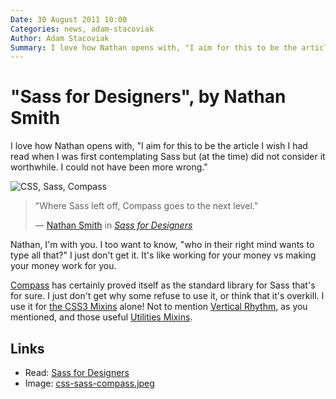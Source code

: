 ```yaml
---
Date: 30 August 2011 10:00
Categories: news, adam-stacoviak
Author: Adam Stacoviak
Summary: I love how Nathan opens with, "I aim for this to be the article I wish I had read when I was first contemplating Sass but (at the time) did not consider it worthwhile. I could not have been more wrong."
---
```


# "Sass for Designers", by Nathan Smith

I love how Nathan opens with, "I aim for this to be the article I wish I had read when I was first contemplating Sass but (at the time) did not consider it worthwhile. I could not have been more wrong."

<img src="/attachments/css-sass-compass.jpeg" class="full" alt="CSS, Sass, Compass" />

<blockquote cite="http://sonspring.com/journal/sass-for-designers">
<p>"Where Sass left off, Compass goes to the next level."</p>
<footer>— <a href="http://sonspring.com/">Nathan Smith</a> in <cite><a href="http://sonspring.com/journal/sass-for-designers">Sass for Designers</a></cite></footer>
</blockquote>

Nathan, I'm with you. I too want to know, "who in their right mind wants to type all that?" I just don't get it. It's like working for your money vs making your money work for you.

[Compass](http://compass-style.org/) has certainly proved itself as the standard library for Sass that's for sure. I just don't get why some refuse to use it, or think that it's overkill. I use it for [the CSS3 Mixins](http://compass-style.org/reference/compass/css3/) alone! Not to mention [Vertical Rhythm](http://compass-style.org/reference/compass/typography/vertical_rhythm/), as you mentioned, and those useful [Utilities Mixins](http://compass-style.org/reference/compass/utilities/).

## Links

* Read: [Sass for Designers](http://sonspring.com/journal/sass-for-designers)
* Image: [css-sass-compass.jpeg](/attachments/css-sass-compass.jpeg)
